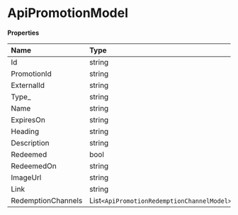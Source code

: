 # ApiPromotionModel

**Properties**

| Name               | Type                                       | Required | Description |
| :----------------- | :----------------------------------------- | :------- | :---------- |
| Id                 | string                                     | ❌       |             |
| PromotionId        | string                                     | ❌       |             |
| ExternalId         | string                                     | ❌       |             |
| Type\_             | string                                     | ❌       |             |
| Name               | string                                     | ❌       |             |
| ExpiresOn          | string                                     | ❌       |             |
| Heading            | string                                     | ❌       |             |
| Description        | string                                     | ❌       |             |
| Redeemed           | bool                                       | ❌       |             |
| RedeemedOn         | string                                     | ❌       |             |
| ImageUrl           | string                                     | ❌       |             |
| Link               | string                                     | ❌       |             |
| RedemptionChannels | List`<ApiPromotionRedemptionChannelModel>` | ❌       |             |

<!-- This file was generated by liblab | https://liblab.com/ -->
